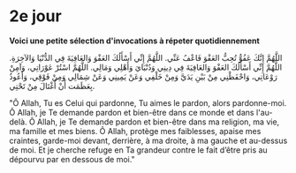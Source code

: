 # 2e jour

**Voici une petite sélection d'invocations à répeter quotidiennement**
  
اللَّهُمَّ إِنَّكَ عَفُوٌّ تُحِبُّ العَفْوَ فَاعْفُ عَنِّي.
اللَّهُمَّ إِنِّي أَسْأَلُكَ العَفْوَ وَالعَافِيَةَ فِي الدُّنْيَا وَالآخِرَةِ.
اللَّهُمَّ إِنِّي أَسْأَلُكَ العَفْوَ وَالعَافِيَةَ فِي دِينِي وَدُنْيَايَ وَأَهْلِي وَمَالِي.
اللَّهُمَّ اسْتُرْ عَوْرَاتِي، وَآمِنْ رَوْعَاتِي، وَاحْفَظْنِي مِنْ بَيْنِ يَدَيَّ وَمِنْ خَلْفِي وَعَنْ يَمِينِي وَعَنْ شِمَالِي وَمِنْ فَوْقِي، وَأَعُوذُ بِعَظَمَت أَنْ أُغْتَالَ مِنْ تَحْتِي.

"Ô Allah, Tu es Celui qui pardonne, Tu aimes le pardon, alors pardonne-moi.
Ô Allah, je Te demande pardon et bien-être dans ce monde et dans l'au-delà.
Ô Allah, je Te demande pardon et bien-être dans ma religion, ma vie, ma famille et mes biens.
Ô Allah, protège mes faiblesses, apaise mes craintes, garde-moi devant, derrière, à ma droite, à ma gauche et au-dessus de moi. Et je cherche refuge en Ta grandeur contre le fait d’être pris au dépourvu par en dessous de moi."

